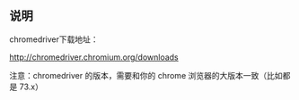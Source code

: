## 说明

chromedriver下载地址：

http://chromedriver.chromium.org/downloads

注意：chromedriver 的版本，需要和你的 chrome 浏览器的大版本一致（比如都是 73.x）